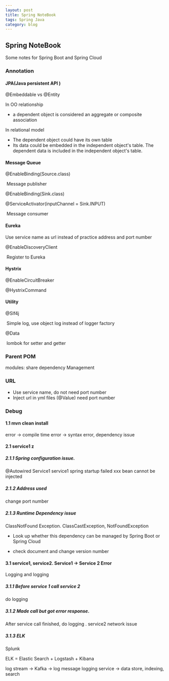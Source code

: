 ```yaml
---
layout: post
title: Spring NoteBook
tags: Spring Java
category: blog
---
```


## Spring NoteBook

Some notes for Spring Boot and Spring Cloud<!--more-->

### Annotation

#### JPA(Java persistent API )

@Embeddable vs @Entity

In OO relationship

* a dependent object is considered an aggregate or composite association

In relational model

* The dependent object could have its own table
* Its data could be embedded in the independent object's table. The dependent data is included in the independent object's table.

#### Message Queue

@EnableBinding(Source.class)

​	Message publisher

@EnableBinding(Sink.class)

@ServiceActivator(inputChannel = Sink.INPUT)

​	Message consumer

#### Eureka

Use service name as url instead of practice address and port number

@EnableDiscoveryClient

​	Register to Eureka

#### Hystrix

@EnableCircuitBreaker

@HystrixCommand

#### Utility

@Slf4j

​	Simple log, use object log instead of logger factory

@Data

​	lombok for setter and getter

### Parent POM

modules: share dependency Management

### URL

* Use service name, do not need port number
* Inject url in yml files (@Value)  need port number

### Debug

#### 1.1 mvn clean install

error -> compile time error -> syntax error, dependency issue

#### 2.1 service1 z

##### 2.1.1 Spring configuration issue.

@Autowired Service1 service1 spring startup failed xxx bean cannot be injected

##### 2.1.2 Address used

change port number

##### 2.1.3 Runtime Dependency issue 

ClassNotFound Exception. ClassCastException, NotFoundException

* Look up whether this dependency can be managed by Spring Boot or Spring Cloud	

* check document and change version number

#### 3.1  service1, service2. Service1 -> Service 2 Error

Logging and logging

##### 3.1.1 Before service 1 call service 2

do logging

##### 3.1.2 Made call but got error response.

After service call finished, do logging . service2 network issue

##### 3.1.3 ELK

Splunk

ELK = Elastic Search + Logstash + Kibana

log stream -> Kafka -> log message logging service -> data store, indexing, search